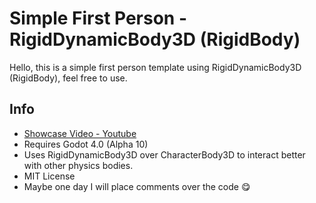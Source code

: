 # Simple First Person - RigidDynamicBody3D (RigidBody)
Hello, this is a simple first person template using RigidDynamicBody3D (RigidBody), feel free to use.

## Info
 - [Showcase Video - Youtube](https://www.youtube.com/watch?v=hHPdKHMBIc4)
 - Requires Godot 4.0 (Alpha 10)
 - Uses RigidDynamicBody3D over CharacterBody3D to interact better with other physics bodies.
 - MIT License
 - Maybe one day I will place comments over the code 😋
